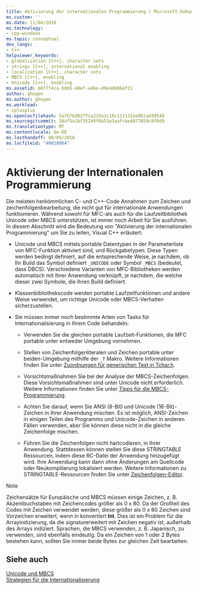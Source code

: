 ```yaml
---
title: Aktivierung der internationalen Programmierung | Microsoft-Dokumentation
ms.custom: ''
ms.date: 11/04/2016
ms.technology:
- cpp-windows
ms.topic: conceptual
dev_langs:
- C++
helpviewer_keywords:
- globalization [C++], character sets
- strings [C++], international enabling
- localization [C++], character sets
- MBCS [C++], enabling
- Unicode [C++], enabling
ms.assetid: b077f4ca-5865-40ef-a46e-d9e4d686ef21
author: ghogen
ms.author: ghogen
ms.workload:
- cplusplus
ms.openlocfilehash: 5afb7bd027fca215e1c10c111132ee881ad49548
ms.sourcegitcommit: 38af5a1bf35249f0a51e3aafc6e4077859c8f0d9
ms.translationtype: MT
ms.contentlocale: de-DE
ms.lasthandoff: 08/09/2018
ms.locfileid: "40018064"
---
```

# <a name="international-enabling"></a>Aktivierung der Internationalen Programmierung
Die meisten herkömmlichen C- und C++-Code Annahmen zum Zeichen und zeichenfolgenbearbeitung, die nicht gut für internationale Anwendungen funktionieren. Während sowohl für MFC-als auch für die Laufzeitbibliothek Unicode oder MBCS unterstützen, ist immer noch Arbeit für Sie ausführen. In diesem Abschnitt wird die Bedeutung von "Aktivierung der internationalen Programmierung" um Sie zu leiten, Visual C++ erläutert:  
  
-   Unicode und MBCS mittels portable Datentypen in der Parameterliste von MFC-Funktion aktiviert sind, und Rückgabetypen. Diese Typen werden bedingt definiert, auf die entsprechende Weise, je nachdem, ob Ihr Build das Symbol definiert `_UNICODE` oder Symbol `_MBCS` (bedeutet, dass DBCS). Verschiedene Varianten von MFC-Bibliotheken werden automatisch mit Ihrer Anwendung verknüpft, je nachdem, die welche dieser zwei Symbole, die Ihren Build definiert.  
  
-   Klassenbibliothekscode werden portable Laufzeitfunktionen und andere Weise verwendet, um richtige Unicode oder MBCS-Verhalten sicherzustellen.  
  
-   Sie müssen immer noch bestimmte Arten von Tasks für Internationalisierung in Ihrem Code behandeln:  
  
    -   Verwenden Sie die gleichen portable Laufzeit-Funktionen, die MFC portable unter entweder Umgebung vornehmen.  
  
    -   Stellen von Zeichenfolgenliteralen und Zeichen portable unter beiden-Umgebung mithilfe der `_T` Makro. Weitere Informationen finden Sie unter [Zuordnungen für generischen Text in Tchar.h](../text/generic-text-mappings-in-tchar-h.md).  
  
    -   Vorsichtsmaßnahmen Sie bei der Analyse der MBCS-Zeichenfolgen. Diese Vorsichtsmaßnahmen sind unter Unicode nicht erforderlich. Weitere Informationen finden Sie unter [Tipps für die MBCS-Programmierung](../text/mbcs-programming-tips.md).  
  
    -   Achten Sie darauf, wenn Sie ANSI (8-Bit) und Unicode (16-Bit)-Zeichen in Ihrer Anwendung mischen. Es ist möglich, ANSI-Zeichen in einigen Teilen des Programms und Unicode-Zeichen in anderen Fällen verwenden, aber Sie können diese nicht in die gleiche Zeichenfolge mischen.  
  
    -   Führen Sie die Zeichenfolgen nicht hartcodieren, in Ihrer Anwendung. Stattdessen können stellen Sie diese STRINGTABLE Ressourcen, indem diese RC-Datei der Anwendung hinzugefügt wird. Ihre Anwendung kann dann ohne Änderungen am Quellcode oder Neukompilierung lokalisiert werden. Weitere Informationen zu STRINGTABLE-Ressourcen finden Sie unter [Zeichenfolgen-Editor](../windows/string-editor.md).  
  
> [!NOTE]
>  Zeichensätze für Europäische und MBCS müssen einige Zeichen, z. B. Akzentbuchstaben mit Zeichencodes größer als 0 x 80. Da der Großteil des Codes mit Zeichen verwendet werden, diese größer als 0 x 80 Zeichen sind Vorzeichen erweitert, wenn in konvertiert **Int**. Dies ist ein Problem für die Arrayindizierung, da die signaturerweitert mit Zeichen negativ ist, außerhalb des Arrays indiziert. Sprachen, die MBCS verwenden, z. B. Japanisch, zu verwenden, sind ebenfalls eindeutig. Da ein Zeichen von 1 oder 2 Bytes bestehen kann, sollten Sie immer beide Bytes zur gleichen Zeit bearbeiten.  
  
## <a name="see-also"></a>Siehe auch  
 [Unicode und MBCS](../text/unicode-and-mbcs.md)   
 [Strategien für die Internationalisierung](../text/internationalization-strategies.md)